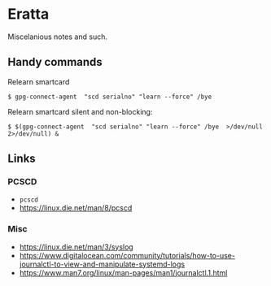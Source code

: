 # Eratta
Miscelanious notes and such.


## Handy commands
Relearn smartcard
```
$ gpg-connect-agent  "scd serialno" "learn --force" /bye
```

Relearn smartcard silent and non-blocking:
```
$ $(gpg-connect-agent  "scd serialno" "learn --force" /bye  >/dev/null 2>/dev/null) &
```

## Links
### PCSCD
* `pcscd`
* https://linux.die.net/man/8/pcscd

### Misc
* https://linux.die.net/man/3/syslog
* https://www.digitalocean.com/community/tutorials/how-to-use-journalctl-to-view-and-manipulate-systemd-logs
* https://www.man7.org/linux/man-pages/man1/journalctl.1.html